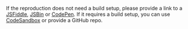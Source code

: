 If the reproduction does not need a build setup, please provide a link to a [JSFiddle](https://jsfiddle.net/posva/3yq6ojLv), [JSBin](https://jsbin.com/) or [CodePen](https://codepen.io). If it requires a build setup, you can use [CodeSandbox](https://codesandbox.io/s/vue-router-4-reproduction-s1sqc) or provide a GitHub repo.

